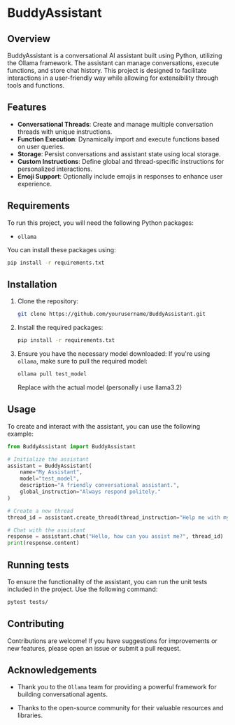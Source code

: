 # BuddyAssistant

## Overview
BuddyAssistant is a conversational AI assistant built using Python, utilizing the Ollama framework. The assistant can manage conversations, execute functions, and store chat history. This project is designed to facilitate interactions in a user-friendly way while allowing for extensibility through tools and functions.

## Features
- **Conversational Threads**: Create and manage multiple conversation threads with unique instructions.
- **Function Execution**: Dynamically import and execute functions based on user queries.
- **Storage**: Persist conversations and assistant state using local storage.
- **Custom Instructions**: Define global and thread-specific instructions for personalized interactions.
- **Emoji Support**: Optionally include emojis in responses to enhance user experience.

## Requirements
To run this project, you will need the following Python packages:

- `ollama`

You can install these packages using:

```bash
pip install -r requirements.txt
```

## Installation
1. Clone the repository:
    ```bash
    git clone https://github.com/yourusername/BuddyAssistant.git
    ```

2. Install the required packages:
    ```bash
    pip install -r requirements.txt
    ```
3. Ensure you have the necessary model downloaded: If you're using `ollama`, make sure to pull the required model:

    ```bash
    ollama pull test_model
    ```

    Replace with the actual model (personally i use llama3.2)

## Usage

To create and interact with the assistant, you can use the following example:


```python
from BuddyAssistant import BuddyAssistant

# Initialize the assistant
assistant = BuddyAssistant(
    name="My Assistant",
    model="test_model",
    description="A friendly conversational assistant.",
    global_instruction="Always respond politely."
)

# Create a new thread
thread_id = assistant.create_thread(thread_instruction="Help me with my questions.")

# Chat with the assistant
response = assistant.chat("Hello, how can you assist me?", thread_id)
print(response.content)

```
## Running tests

To ensure the functionality of the assistant, you can run the unit tests included in the project. Use the following command:

```bash
pytest tests/
```

## Contributing

Contributions are welcome! If you have suggestions for improvements or new features, please open an issue or submit a pull request.

## Acknowledgements
- Thank you to the `Ollama` team for providing a powerful framework for building conversational agents.

- Thanks to the open-source community for their valuable resources and libraries.
